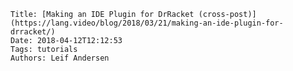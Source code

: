    Title: [Making an IDE Plugin for DrRacket (cross-post)](https://lang.video/blog/2018/03/21/making-an-ide-plugin-for-drracket/)
    Date: 2018-04-12T12:12:53
    Tags: tutorials
    Authors: Leif Andersen


